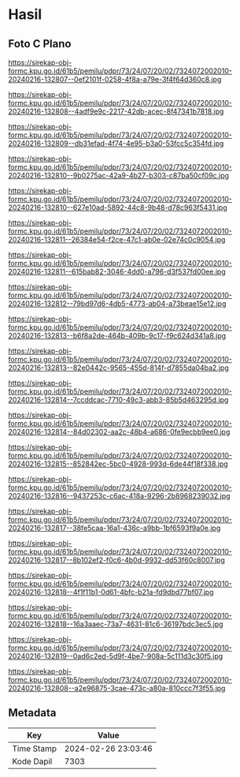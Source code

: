 # Hasil

## Foto C Plano

https://sirekap-obj-formc.kpu.go.id/61b5/pemilu/pdpr/73/24/07/20/02/7324072002010-20240216-132807--0ef2101f-0258-4f8a-a79e-3f4f64d360c8.jpg

https://sirekap-obj-formc.kpu.go.id/61b5/pemilu/pdpr/73/24/07/20/02/7324072002010-20240216-132808--4adf9e9c-2217-42db-acec-8f47341b7818.jpg

https://sirekap-obj-formc.kpu.go.id/61b5/pemilu/pdpr/73/24/07/20/02/7324072002010-20240216-132809--db31efad-4f74-4e95-b3a0-53fcc5c354fd.jpg

https://sirekap-obj-formc.kpu.go.id/61b5/pemilu/pdpr/73/24/07/20/02/7324072002010-20240216-132810--9b0275ac-42a9-4b27-b303-c87ba50cf09c.jpg

https://sirekap-obj-formc.kpu.go.id/61b5/pemilu/pdpr/73/24/07/20/02/7324072002010-20240216-132810--627e10ad-5892-44c8-9b48-d78c963f5431.jpg

https://sirekap-obj-formc.kpu.go.id/61b5/pemilu/pdpr/73/24/07/20/02/7324072002010-20240216-132811--26384e54-f2ce-47c1-ab0e-02e74c0c9054.jpg

https://sirekap-obj-formc.kpu.go.id/61b5/pemilu/pdpr/73/24/07/20/02/7324072002010-20240216-132811--615bab82-3046-4dd0-a796-d3f537fd00ee.jpg

https://sirekap-obj-formc.kpu.go.id/61b5/pemilu/pdpr/73/24/07/20/02/7324072002010-20240216-132812--79bd97d6-4db5-4773-ab04-a73beae15e12.jpg

https://sirekap-obj-formc.kpu.go.id/61b5/pemilu/pdpr/73/24/07/20/02/7324072002010-20240216-132813--b6f8a2de-464b-409b-9c17-f9c624d341a8.jpg

https://sirekap-obj-formc.kpu.go.id/61b5/pemilu/pdpr/73/24/07/20/02/7324072002010-20240216-132813--82e0442c-9565-455d-814f-d7855da04ba2.jpg

https://sirekap-obj-formc.kpu.go.id/61b5/pemilu/pdpr/73/24/07/20/02/7324072002010-20240216-132814--7ccddcac-7710-49c3-abb3-85b5d463295d.jpg

https://sirekap-obj-formc.kpu.go.id/61b5/pemilu/pdpr/73/24/07/20/02/7324072002010-20240216-132814--84d02302-aa2c-48b4-a686-0fe9ecbb9ee0.jpg

https://sirekap-obj-formc.kpu.go.id/61b5/pemilu/pdpr/73/24/07/20/02/7324072002010-20240216-132815--852842ec-5bc0-4928-993d-6de44f18f338.jpg

https://sirekap-obj-formc.kpu.go.id/61b5/pemilu/pdpr/73/24/07/20/02/7324072002010-20240216-132816--9437253c-c6ac-418a-9296-2b8968239032.jpg

https://sirekap-obj-formc.kpu.go.id/61b5/pemilu/pdpr/73/24/07/20/02/7324072002010-20240216-132817--38fe5caa-16a1-436c-a9bb-1bf6593f9a0e.jpg

https://sirekap-obj-formc.kpu.go.id/61b5/pemilu/pdpr/73/24/07/20/02/7324072002010-20240216-132817--8b102ef2-f0c6-4b0d-9932-dd53f60c8007.jpg

https://sirekap-obj-formc.kpu.go.id/61b5/pemilu/pdpr/73/24/07/20/02/7324072002010-20240216-132818--4f1f11b1-0d61-4bfc-b21a-fd9dbd77bf07.jpg

https://sirekap-obj-formc.kpu.go.id/61b5/pemilu/pdpr/73/24/07/20/02/7324072002010-20240216-132818--16a3aaec-73a7-4631-81c6-36197bdc3ec5.jpg

https://sirekap-obj-formc.kpu.go.id/61b5/pemilu/pdpr/73/24/07/20/02/7324072002010-20240216-132819--0ad6c2ed-5d9f-4be7-908a-5c111d3c30f5.jpg

https://sirekap-obj-formc.kpu.go.id/61b5/pemilu/pdpr/73/24/07/20/02/7324072002010-20240216-132808--a2e96875-3cae-473c-a80a-810ccc7f3f55.jpg


## Metadata

| Key        | Value               |
| ---------- | ------------------- |
| Time Stamp | 2024-02-26 23:03:46 |
| Kode Dapil | 7303                |




